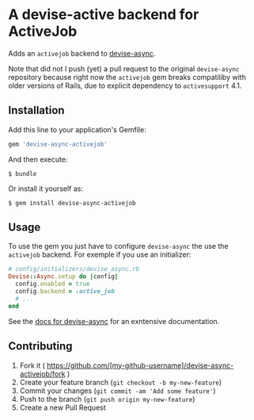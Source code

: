 # A devise-active backend for ActiveJob

Adds an `activejob` backend to [devise-async](https://github.com/mhfs/devise-async).

Note that did not I push (yet) a pull request to the original `devise-async` repository because right now
the `activejob` gem breaks compatiliby with older versions of Rails, due to explicit dependency to
`activesupport` 4.1.

## Installation

Add this line to your application's Gemfile:

```ruby
gem 'devise-async-activejob'
```

And then execute:

    $ bundle

Or install it yourself as:

    $ gem install devise-async-activejob

## Usage

To use the gem you just have to configure `devise-async` the use the `activejob` backend.
For exemple if you use an initializer:

```ruby
# config/initializers/devise_async.rb
Devise::Async.setup do |config|
  config.enabled = true
  config.backend = :active_job
  # ...
end
```

See the [docs for devise-async](https://github.com/mhfs/devise-async) for an exntensive documentation.

## Contributing

1. Fork it ( https://github.com/[my-github-username]/devise-async-activejob/fork )
2. Create your feature branch (`git checkout -b my-new-feature`)
3. Commit your changes (`git commit -am 'Add some feature'`)
4. Push to the branch (`git push origin my-new-feature`)
5. Create a new Pull Request
